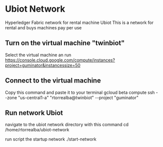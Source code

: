 # Ubiot Network
Hyperledger Fabric network for rental machine Ubiot
This is a network for rental and buys machines pay per use 

## Turn on the virtual machine "twinbiot"

Select the virtual machine an run
https://console.cloud.google.com/compute/instances?project=guminator&instancessize=50

## Connect to the virtual machine 

Copy this command and paste it to your terminal
gcloud beta compute ssh --zone "us-central1-a" "rtorrealba@twinbiot" --project "guminator" 

## Run network Ubiot

navigate to the ubiot network directory with this command
cd /home/rtorrealba/ubiot-network

run script the startup network
./start-network